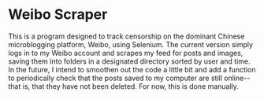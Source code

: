 Weibo Scraper
=====
This is a program designed to track censorship on the dominant Chinese microblogging
platform, Weibo, using Selenium. The current version simply logs in to my Weibo account
and scrapes my feed for posts and images, saving them into folders in a designated
directory sorted by user and time. In the future, I intend to smoothen out the code
a little bit and add a function to periodically check that the posts saved to my
computer are still online--that is, that they have not been deleted. For now, this is
done manually.
